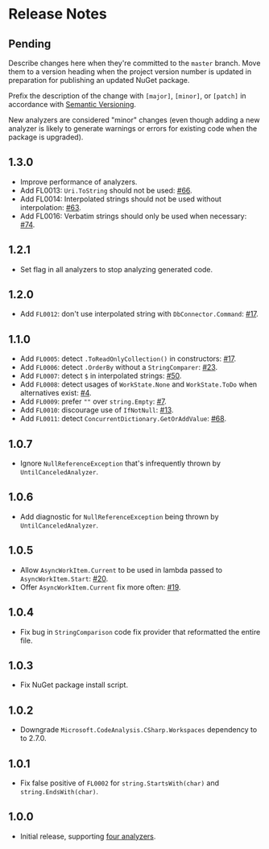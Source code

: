 # Release Notes

## Pending

Describe changes here when they're committed to the `master` branch. Move them to a version heading when the project version number is updated in preparation for publishing an updated NuGet package.

Prefix the description of the change with `[major]`, `[minor]`, or `[patch]` in accordance with [Semantic Versioning](https://semver.org/).

New analyzers are considered "minor" changes (even though adding a new analyzer is likely to generate warnings
or errors for existing code when the package is upgraded).

## 1.3.0

* Improve performance of analyzers.
* Add FL0013: `Uri.ToString` should not be used: [#66](https://github.com/Faithlife/FaithlifeAnalyzers/issues/66).
* Add FL0014: Interpolated strings should not be used without interpolation: [#63](https://github.com/Faithlife/FaithlifeAnalyzers/issues/63).
* Add FL0016: Verbatim strings should only be used when necessary: [#74](https://github.com/Faithlife/FaithlifeAnalyzers/pull/74).

## 1.2.1

* Set flag in all analyzers to stop analyzing generated code.

## 1.2.0

* Add `FL0012`: don't use interpolated string with `DbConnector.Command`: [#17](https://github.com/Faithlife/FaithlifeAnalyzers/issues/69).

## 1.1.0

* Add `FL0005`: detect `.ToReadOnlyCollection()` in constructors: [#17](https://github.com/Faithlife/FaithlifeAnalyzers/issues/17).
* Add `FL0006`: detect `.OrderBy` without a `StringComparer`: [#23](https://github.com/Faithlife/FaithlifeAnalyzers/issues/23).
* Add `FL0007`: detect `$` in interpolated strings: [#50](https://github.com/Faithlife/FaithlifeAnalyzers/issues/50).
* Add `FL0008`: detect usages of `WorkState.None` and `WorkState.ToDo` when alternatives exist: [#4](https://github.com/Faithlife/FaithlifeAnalyzers/issues/4).
* Add `FL0009`: prefer `""` over `string.Empty`: [#7](https://github.com/Faithlife/FaithlifeAnalyzers/issues/7).
* Add `FL0010`: discourage use of `IfNotNull`: [#13](https://github.com/Faithlife/FaithlifeAnalyzers/issues/13).
* Add `FL0011`: detect `ConcurrentDictionary.GetOrAddValue`: [#68](https://github.com/Faithlife/FaithlifeAnalyzers/pull/68).

## 1.0.7

* Ignore `NullReferenceException` that's infrequently thrown by `UntilCanceledAnalyzer`.

## 1.0.6

* Add diagnostic for `NullReferenceException` being thrown by `UntilCanceledAnalyzer`.

## 1.0.5

* Allow `AsyncWorkItem.Current` to be used in lambda passed to `AsyncWorkItem.Start`: [#20](https://github.com/Faithlife/FaithlifeAnalyzers/issues/20).
* Offer `AsyncWorkItem.Current` fix more often: [#19](https://github.com/Faithlife/FaithlifeAnalyzers/issues/19).

## 1.0.4

* Fix bug in `StringComparison` code fix provider that reformatted the entire file.

## 1.0.3

* Fix NuGet package install script.

## 1.0.2

* Downgrade `Microsoft.CodeAnalysis.CSharp.Workspaces` dependency to to 2.7.0.

## 1.0.1

* Fix false positive of `FL0002` for `string.StartsWith(char)` and `string.EndsWith(char)`.

## 1.0.0

* Initial release, supporting [four analyzers](https://github.com/Faithlife/FaithlifeAnalyzers/wiki).
